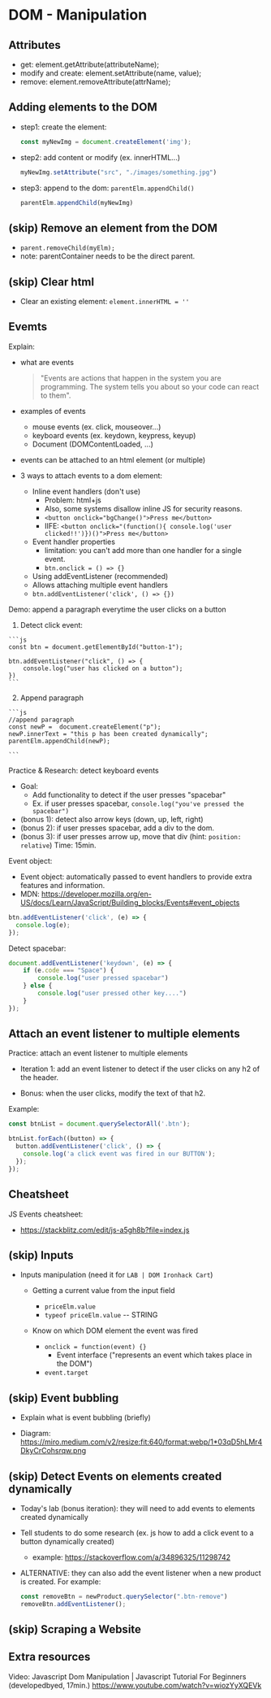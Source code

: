 
# DOM - Manipulation

<!--- 

Status: 
- summary ready
- section "events" quite comprehensive

--->


## Attributes
- get: element.getAttribute(attributeName);
- modify and create: element.setAttribute(name, value);
- remove: element.removeAttribute(attrName);



## Adding elements to the DOM

- step1: create the element:
  ```js
  const myNewImg = document.createElement('img');
  ```

- step2: add content or modify (ex. innerHTML...)
  ```js
  myNewImg.setAttribute("src", "./images/something.jpg")
  ```

- step3: append to the dom: `parentElm.appendChild()`
  ```js
  parentElm.appendChild(myNewImg)
  ```


## (skip) Remove an element from the DOM
- `parent.removeChild(myElm);`
- note: parentContainer needs to be the direct parent.


## (skip) Clear html
- Clear an existing element: `element.innerHTML = ''`



## Evemts 

Explain:
- what are events
  > "Events are actions that happen in the system you are programming. The system tells you about so your code can react to them".

- examples of events
  - mouse events (ex. click, mouseover...)
  - keyboard events (ex. keydown, keypress, keyup)
  - Document (DOMContentLoaded, ...)
- events can be attached to an html element (or multiple)

- 3 ways to attach events to a dom element:
  - Inline event handlers (don't use)
    - Problem: html+js
    - Also, some systems disallow inline JS for security reasons.
    - `<button onclick="bgChange()">Press me</button>`
    - IIFE: `<button onclick="(function(){ console.log('user clicked!!')})()">Press me</button>`
  - Event handler properties
    - limitation: you can't add more than one handler for a single event.
    - `btn.onclick = () => {}`
  -  Using addEventListener (recommended)
    - Allows attaching multiple event handlers
    -  `btn.addEventListener('click', () => {})`



Demo: append a paragraph everytime the user clicks on a button

  1. Detect click event:

    ```js
    const btn = document.getElementById("button-1");

    btn.addEventListener("click", () => {
        console.log("user has clicked on a button");
    })
    ```

  2. Append paragraph

    ```js
    //append paragraph
    const newP =  document.createElement("p");
    newP.innerText = "this p has been created dynamically";
    parentElm.appendChild(newP);

    ```





Practice & Research: detect keyboard events
- Goal: 
  - Add functionality to detect if the user presses "spacebar"
  - Ex. if user presses spacebar, `console.log("you've pressed the spacebar")`
- (bonus 1): detect also arrow keys (down, up, left, right)
- (bonus 2): if user presses spacebar, add a div to the dom.
- (bonus 3): if user presses arrow up, move that div (hint: `position: relative`)
Time: 15min.

<!-- note: students will need to use the event object (which is what we'll explain next) -->



Event object:
  - Event object: automatically passed to event handlers to provide extra features and information.
  - MDN: https://developer.mozilla.org/en-US/docs/Learn/JavaScript/Building_blocks/Events#event_objects

  ```js
  btn.addEventListener('click', (e) => {
    console.log(e);
  });
  ```


Detect spacebar:

  ```js
  document.addEventListener('keydown', (e) => {
      if (e.code === "Space") {
          console.log("user pressed spacebar")
      } else {
          console.log("user pressed other key....")
      }
  });
  ```


## Attach an event listener to multiple elements


Practice: attach an event listener to multiple elements

- Iteration 1: add an event listener to detect if the user clicks on any h2 of the header.

- Bonus: when the user clicks, modify the text of that h2.



Example:

  ```js
  const btnList = document.querySelectorAll('.btn');

  btnList.forEach((button) => {
    button.addEventListener('click', () => {
      console.log('a click event was fired in our BUTTON');
    });
  });
  ```




## Cheatsheet


JS Events cheatsheet:  
  - https://stackblitz.com/edit/js-a5gh8b?file=index.js





## (skip) Inputs


- Inputs manipulation (need it for `LAB | DOM Ironhack Cart`)
  - Getting a current value from the input field
    - `priceElm.value`
    - `typeof priceElm.value` -- STRING

  - Know on which DOM element the event was fired
    - `onclick = function(event) {}`
      - Event interface ("represents an event which takes place in the DOM")
    - `event.target`



## (skip) Event bubbling


- Explain what is event bubbling (briefly)

- Diagram: https://miro.medium.com/v2/resize:fit:640/format:webp/1*03qD5hLMr4DkyCrCohsrqw.png



## (skip) Detect Events on elements created dynamically

- Today's lab (bonus iteration): they will need to add events to elements created dynamically


- Tell students to do some research (ex. js how to add a click event to a button dynamically created)
  - example: https://stackoverflow.com/a/34896325/11298742


- ALTERNATIVE: they can also add the event listener when a new product is created. For example:

  ```js
  const removeBtn = newProduct.querySelector(".btn-remove")
  removeBtn.addEventListener();
  ```



<!--
@Luis: 

event bubbling + "Detect Events on elements created dynamically":
- take a bit of time & students find it confussing
- keep it brief & generic
- give some hints so that they do research

TO-Do:
- create a quick code example with "Detect Events on elements created dynamically"

-->



## (skip) Scraping a Website


## Extra resources

Video: Javascript Dom Manipulation | Javascript Tutorial For Beginners
(developedbyed, 17min.)
https://www.youtube.com/watch?v=wiozYyXQEVk

<!-- @Luis: includes some interesting examples that we can use in demo -->





